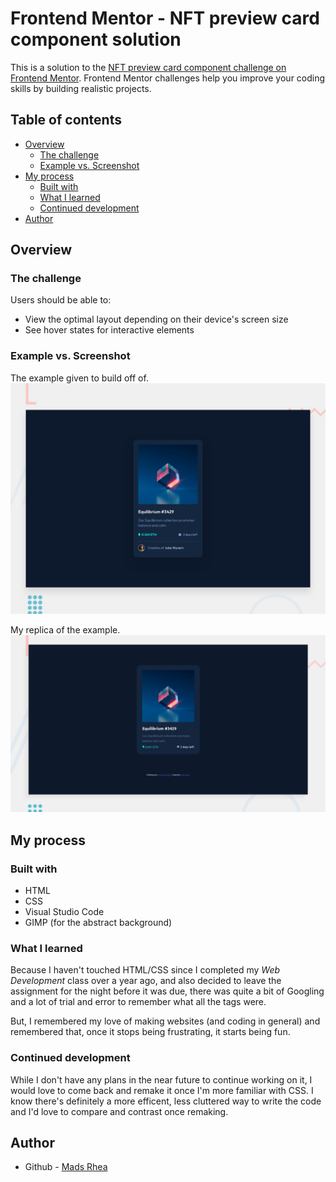 # Frontend Mentor - NFT preview card component solution

This is a solution to the [NFT preview card component challenge on Frontend Mentor](https://www.frontendmentor.io/challenges/nft-preview-card-component-SbdUL_w0U). Frontend Mentor challenges help you improve your coding skills by building realistic projects. 

## Table of contents

- [Overview](#overview)
  - [The challenge](#the-challenge)
  - [Example vs. Screenshot](#example-vs-screenshot)
- [My process](#my-process)
  - [Built with](#built-with)
  - [What I learned](#what-i-learned)
  - [Continued development](#continued-development)
- [Author](#author)

## Overview

### The challenge

Users should be able to:

- View the optimal layout depending on their device's screen size
- See hover states for interactive elements

### Example vs. Screenshot 

The example given to build off of.
![](/design/desktop-preview.jpg)


My replica of the example.
![](design/replica-screenshot.png)

## My process

### Built with

- HTML
- CSS
- Visual Studio Code
- GIMP (for the abstract background)


### What I learned

Because I haven't touched HTML/CSS since I completed my _Web Development_ class over a year ago, and also decided to leave the assignment for the night before it was due, there was quite a bit of Googling and a lot of trial and error to remember what all the tags were.

But, I remembered my love of making websites (and coding in general) and remembered that, once it stops being frustrating, it starts being fun.

### Continued development

While I don't have any plans in the near future to continue working on it, I would love to come back and remake it once I'm more familiar with CSS. I know there's definitely a more efficent, less cluttered way to write the code and I'd love to compare and contrast once remaking.

## Author

- Github - [Mads Rhea](https://www.github.com/madsrhea)